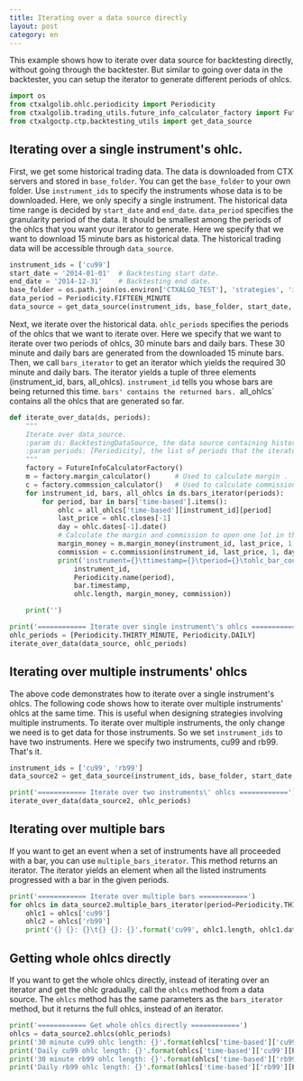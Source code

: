 ```yaml
---
title: Iterating over a data source directly
layout: post
category: en
---
```


This example shows how to iterate over data source for backtesting directly, without going through the backtester.
But similar to going over data in the backtester, you can setup the iterator to generate different periods of ohlcs.

```python
import os
from ctxalgolib.ohlc.periodicity import Periodicity
from ctxalgolib.trading_utils.future_info_calculator_factory import FutureInfoCalculatorFactory
from ctxalgoctp.ctp.backtesting_utils import get_data_source

```

## Iterating over a single instrument's ohlc.
First, we get some historical trading data. The data is downloaded from CTX servers and stored in `base_folder`.
You can get the `base_folder` to your own folder. Use `instrument_ids` to specify the instruments whose data
is to be downloaded. Here, we only specify a single instrument. The historical data time range is decided by
`start_date` and `end_date`. `data_period` specifies the granularity period of the data. It should be smallest
among the periods of the ohlcs that you want your iterator to generate. Here we specify
that we want to download 15 minute bars as historical data.
The historical trading data will be accessible through `data_source`.

```python
instrument_ids = ['cu99']
start_date = '2014-01-01'  # Backtesting start date.
end_date = '2014-12-31'    # Backtesting end date.
base_folder = os.path.join(os.environ['CTXALGO_TEST'], 'strategies', 'iterating_data_source')
data_period = Periodicity.FIFTEEN_MINUTE
data_source = get_data_source(instrument_ids, base_folder, start_date, end_date, data_period)
```

Next, we iterate over the historical data. `ohlc_periods` specifies the periods of the ohlcs that we want
to iterate over. Here we specify that we want to iterate over two periods of ohlcs, 30 minute bars and daily bars.
These 30 minute and daily bars are generated from the downloaded 15 minute bars.
Then, we call `bars_iterator` to get an iterator which yields the required 30 minute and daily bars. The iterator yields
a tuple of three elements (instrument_id, bars, all_ohlcs). `instrument_id` tells you whose bars are being returned
this time. `bars' contains the returned bars. `all_ohlcs` contains all the ohlcs that are generated so far.

```python
def iterate_over_data(ds, periods):
    """
    Iterate over data_source.
    :param ds: BacktestingDataSource, the data source containing historical trading data.
    :param periods: [Periodicity], the list of periods that the iterator should generate ohlcs for.
    """
    factory = FutureInfoCalculatorFactory()
    m = factory.margin_calculator()      # Used to calculate margin .
    c = factory.commssion_calculator()   # Used to calculate commission.
    for instrument_id, bars, all_ohlcs in ds.bars_iterator(periods):
        for period, bar in bars['time-based'].items():
            ohlc = all_ohlcs['time-based'][instrument_id][period]
            last_price = ohlc.closes[-1]
            day = ohlc.dates[-1].date()
            # Calculate the margin and commission to open one lot in the long direction.
            margin_money = m.margin_money(instrument_id, last_price, 1, day)
            commission = c.commission(instrument_id, last_price, 1, day, 'Open')
            print('instrument={}\ttimestamp={}\tperiod={}\tohlc_bar_count={}\tmargin={}\tcommission={}'.format(
                instrument_id,
                Periodicity.name(period),
                bar.timestamp,
                ohlc.length, margin_money, commission))

    print('')

print('============ Iterate over single instrument\'s ohlcs ============')
ohlc_periods = [Periodicity.THIRTY_MINUTE, Periodicity.DAILY]
iterate_over_data(data_source, ohlc_periods)
```

## Iterating over multiple instruments' ohlcs
The above code demonstrates how to iterate over a single instrument's ohlcs. The following code shows how to
iterate over multiple instruments' ohlcs at the same time. This is useful when designing strategies involving
multiple instruments.
To iterate over multiple instruments, the only change we need is to get data for those instruments. So we
set `instrument_ids` to have two instruments. Here we specify two instruments, cu99 and rb99. That's it.

```python
instrument_ids = ['cu99', 'rb99']
data_source2 = get_data_source(instrument_ids, base_folder, start_date, end_date, data_period)

print('============ Iterate over two instruments\' ohlcs ============')
iterate_over_data(data_source2, ohlc_periods)
```

## Iterating over multiple bars
If you want to get an event when a set of instruments have all proceeded with a bar,
you can use `multiple_bars_iterator`. This method returns an iterator. The iterator yields an element
when all the listed instruments progressed with a bar in the given periods.

```python
print('============ Iterate over multiple bars ============')
for ohlcs in data_source2.multiple_bars_iterator(period=Periodicity.THIRTY_MINUTE, instrument_ids=['cu99', 'rb99']):
    ohlc1 = ohlcs['cu99']
    ohlc2 = ohlcs['rb99']
    print('{} {}: {}\t{} {}: {}'.format('cu99', ohlc1.length, ohlc1.dates[-1], 'rb99', ohlc2.length, ohlc2.dates[-1]))

```

## Getting whole ohlcs directly
If you want to get the whole ohlcs directly, instead of iterating over an iterator and get the ohlc gradually,
call the `ohlcs` method from a data source. The `ohlcs` method has the same parameters as the `bars_iterator` method,
but it returns the full ohlcs, instead of an iterator.

```python
print('============ Get whole ohlcs directly ============')
ohlcs = data_source2.ohlcs(ohlc_periods)
print('30 minute cu99 ohlc length: {}'.format(ohlcs['time-based']['cu99'][Periodicity.THIRTY_MINUTE].length))
print('Daily cu99 ohlc length: {}'.format(ohlcs['time-based']['cu99'][Periodicity.DAILY].length))
print('30 minute rb99 ohlc length: {}'.format(ohlcs['time-based']['rb99'][Periodicity.THIRTY_MINUTE].length))
print('Daily rb99 ohlc length: {}'.format(ohlcs['time-based']['rb99'][Periodicity.DAILY].length))


```
